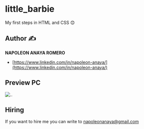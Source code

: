 # little_barbie
My first steps in HTML and CSS 😊

## Author ✍

**NAPOLEON ANAYA ROMERO**

-	[https://www.linkedin.com/in/napoleon-anaya/](https://www.linkedin.com/in/napoleon-anaya/)

## Preview PC

![..]()

## Hiring 
If you want to hire me you can write to napoleonanaya@gmail.com
